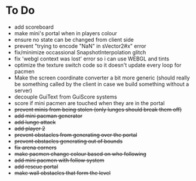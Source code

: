 # To Do

- add scoreboard
- make mini's portal when in players colour
- ensure no state can be changed from client side
- prevent "trying to encode "NaN" in sVector2#x" error
- fix/minimize occassional SnapshotInterpolation glitch
- fix 'webgl context was lost' error so i can use WEBGL and tints
- optimize the texture switch code so it doesn't update every loop for pacmen
- Make the screen coordinate converter a bit more generic (should really 
be something called by the client in case we build something without a server)
- decouple GuiText from GuiScore systems
- score if mini pacmen are touched when they are in the portal
- ~~prevent minis from being stolen (only lunges should break them off)~~
- ~~add mini pacman generator~~
- ~~add lunge attack~~
- ~~add player 2~~
- ~~prevent obstacles from generating over the portal~~
- ~~prevent obstacles generating out of bounds~~
- ~~fix arena corners~~
- ~~make pacmen change colour based on who following~~
- ~~add mini pacmen with follow system~~
- ~~add rescue portal~~
- ~~make wall obstacles that form the level~~
